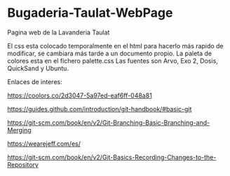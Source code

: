 # Bugaderia-Taulat-WebPage
Pagina web de la Lavanderia Taulat

El css esta colocado temporalmente en el html para hacerlo más rapido de modificar, se cambiara más tarde a un documento propio.
La paleta de colores esta en el fichero palette.css
Las fuentes son Arvo, Exo 2, Dosis, QuickSand y Ubuntu.

Enlaces de interes:

https://coolors.co/2d3047-5a97ed-eaf6ff-048a81

https://guides.github.com/introduction/git-handbook/#basic-git

https://git-scm.com/book/en/v2/Git-Branching-Basic-Branching-and-Merging

https://wearejeff.com/es/

https://git-scm.com/book/en/v2/Git-Basics-Recording-Changes-to-the-Repository
